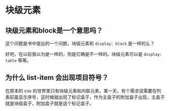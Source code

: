 # 块级元素

## 块级元素和block是一个意思吗？

这个问题是书中提出的一个问题，块级元素和 `display: block` 是一样的么？

好吧，在以前我以为是一样的，但是它确是不一样的。块级元素可以是 `display: table` 等等。

## 为什么 list-item 会出现项目符号？

在原本的 css 的世界里只有块级元素和内联元素，某一天，有个需求说需要在列表前面显示序号，这时候就出现了标记盒子，作为主盒子的附加盒子出现，主盒子就是块级盒子，附加盒子就是这个标记盒子。
